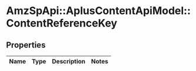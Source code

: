 # AmzSpApi::AplusContentApiModel::ContentReferenceKey

## Properties
Name | Type | Description | Notes
------------ | ------------- | ------------- | -------------

